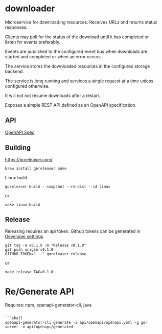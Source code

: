 # downloader

Microservice for downloading resources. Receives URLs and returns status responses. 

Clients may poll for the status of the download until it has completed or listen for
events preferably.

Events are published to the configured event bus when downloads are started and completed or when an
error occurs.

The service stores the downloaded resources in the configured storage backend.

The service is long running and services a single request at a time unless configured otherwise.

It will not not resume downloads after a restart.

Exposes a simple REST API defined as an OpenAPI specification.

## API

[OpenAPI Spec](/api/openapi.yaml)

## Building

<https://goreleaser.com/>

```shell
brew install goreleaser make
```

Linux build

```shell
goreleaser build --snapshot --rm-dist --id linux
```

or

```shell
make linux-build
```

## Release

Releasing requires an api token. Github tokens can be generated
in [Developer settings](https://github.com/settings/tokens).

```shell
git tag -a v0.1.0 -m "Release v0.1.0"
git push origin v0.1.0
GITHUB_TOKEN="..." goreleaser release
```

or

```shell
make release TAG=0.1.0
```

# Re/Generate API

Requires: npm, openapi-generator-cli, java

```shell

```shell
openapi-generator-cli generate -i api/openapi/openapi.yaml -g go-server -o api/openapi/generated
```

